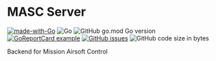 # MASC Server

[![made-with-Go](https://img.shields.io/badge/Made%20with-Go-1f425f.svg)](http://golang.org)
![Go](https://github.com/LeFinal/masc-server/workflows/Go/badge.svg?branch=master)
![GitHub go.mod Go version](https://img.shields.io/github/go-mod/go-version/lefinal/masc-server)
[![GoReportCard example](https://goreportcard.com/badge/github.com/lefinal/masc-server)](https://goreportcard.com/report/github.com/lefinal/masc-server)
[![GitHub issues](https://img.shields.io/github/issues/lefinal/masc-server)](https://github.com/lefinal/masc-server/issues)
![GitHub code size in bytes](https://img.shields.io/github/languages/code-size/lefinal/masc-server)

Backend for Mission Airsoft Control
